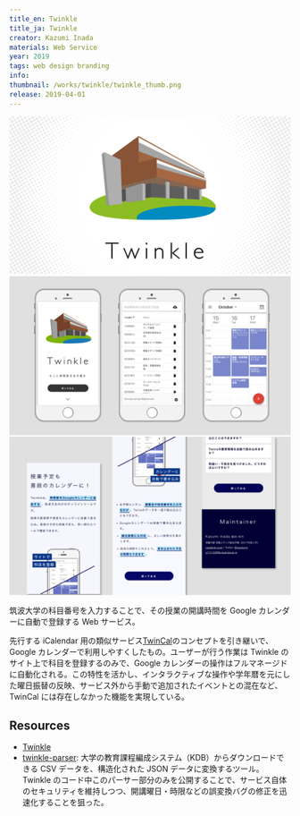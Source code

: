 ```yaml
---
title_en: Twinkle
title_ja: Twinkle
creator: Kazumi Inada
materials: Web Service
year: 2019
tags: web design branding
info:
thumbnail: /works/twinkle/twinkle_thumb.png
release: 2019-04-01
---
```


![](/works/twinkle/twinkle_thumb.png)
![](/works/twinkle/twinkle_device.png)
![](/works/twinkle/twinkle_screenshot.png)

筑波大学の科目番号を入力することで、その授業の開講時間を Google カレンダーに自動で登録する Web サービス。

先行する iCalendar 用の類似サービス[TwinCal](https://cal.tsukuba.io)のコンセプトを引き継いで、Google カレンダーで利用しやすくしたもの。ユーザーが行う作業は Twinkle のサイト上で科目を登録するのみで、Google カレンダーの操作はフルマネージドに自動化される。この特性を活かし、インタラクティブな操作や学年暦を元にした曜日振替の反映、サービス外から手動で追加されたイベントとの混在など、TwinCal には存在しなかった機能を実現している。

## Resources

- [Twinkle](https://twinkle.nandenjin.com)
- [twinkle-parser](https://github.com/nandenjin/twinkle-parser): 大学の教育課程編成システム（KDB）からダウンロードできる CSV データを、構造化された JSON データに変換するツール。Twinkle のコード中このパーサー部分のみを公開することで、サービス自体のセキュリティを維持しつつ、開講曜日・時限などの誤変換バグの修正を迅速化することを狙った。
